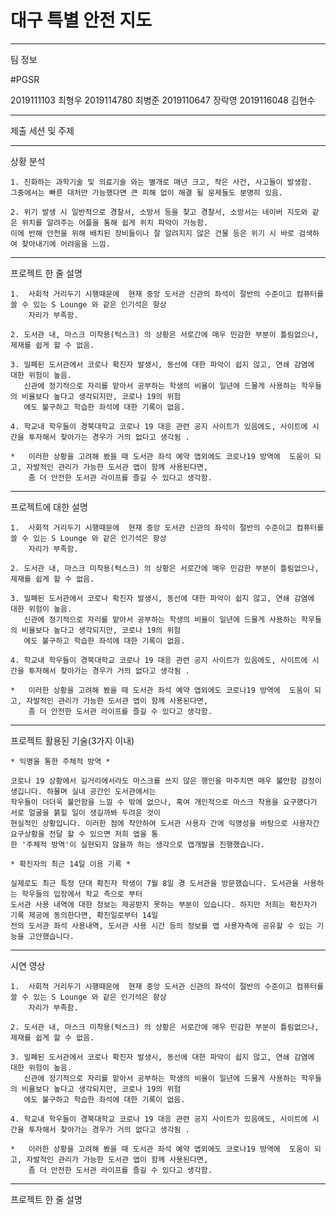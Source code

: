 # 대구 특별 안전 지도

	
 ----------------------------------------------------------------------------------------------------------------------

팀 정보

  #PGSR
  	
  2019111103 최형우
  2019114780 최병준
  2019110647 장락영
  2019116048 김현수


----------------------------------------------------------------------------------------------------------------------

제출 세션 및 주제

----------------------------------------------------------------------------------------------------------------------
상황 분석


	1. 진화하는 과학기술 및 의료기술 와는 별개로 매년 크고, 작은 사건, 사고들이 발생함. 
	그중에서는 빠른 대처만 가능했다면 큰 피해 없이 해결 될 문제들도 분명히 있음.
	
	2. 위기 발생 시 일반적으로 경찰서, 소방서 등을 찾고 경찰서, 소방서는 네이버 지도와 같은 위치를 알려주는 어플을 통해 쉽게 위치 파악이 가능함. 
	이에 반해 안전을 위해 배치된 장비들이나 잘 알려지지 않은 건물 등은 위기 시 바로 검색하여 찾아내기에 어려움을 느낌.


----------------------------------------------------------------------------------------------------------------------


프로젝트 한 줄 설명



	1.  사회적 거리두기 시행때문에  현재 중앙 도서관 신관의 좌석이 절반의 수준이고 컴퓨터를 쓸 수 있는 S Lounge 와 같은 인기석은 항상
	    자리가 부족함.
  
	2. 도서관 내, 마스크 미착용(턱스크) 의 상황은 서로간에 매우 민감한 부분이 틀림없으나, 제재를 쉽게 할 수 없음.
  
	3. 밀폐된 도서관에서 코로나 확진자 발생시, 동선에 대한 파악이 쉽지 않고, 연쇄 감염에 대한 위험이 높음. 
	   신관에 정기적으로 자리를 맡아서 공부하는 학생의 비율이 일년에 드물게 사용하는 학우들의 비율보다 높다고 생각되지만, 코로나 19의 위험
	   에도 불구하고 학습한 좌석에 대한 기록이 없음.
     
	4. 학교내 학우들이 경북대학교 코로나 19 대응 관련 공지 사이트가 있음에도, 사이트에 시간을 투자해서 찾아가는 경우가 거의 없다고 생각됨 .
  
    *   이러한 상황을 고려해 봤을 때 도서관 좌석 예약 앱외에도 코로나19 방역에  도움이 되고, 자발적인 관리가 가능한 도서관 앱이 함께 사용된다면,
        좀 더 안전한 도서관 라이프를 즐길 수 있다고 생각함.

----------------------------------------------------------------------------------------------------------------------


프로젝트에 대한 설명



	1.  사회적 거리두기 시행때문에  현재 중앙 도서관 신관의 좌석이 절반의 수준이고 컴퓨터를 쓸 수 있는 S Lounge 와 같은 인기석은 항상
	    자리가 부족함.
  
	2. 도서관 내, 마스크 미착용(턱스크) 의 상황은 서로간에 매우 민감한 부분이 틀림없으나, 제재를 쉽게 할 수 없음.
  
	3. 밀폐된 도서관에서 코로나 확진자 발생시, 동선에 대한 파악이 쉽지 않고, 연쇄 감염에 대한 위험이 높음. 
	   신관에 정기적으로 자리를 맡아서 공부하는 학생의 비율이 일년에 드물게 사용하는 학우들의 비율보다 높다고 생각되지만, 코로나 19의 위험
	   에도 불구하고 학습한 좌석에 대한 기록이 없음.
     
	4. 학교내 학우들이 경북대학교 코로나 19 대응 관련 공지 사이트가 있음에도, 사이트에 시간을 투자해서 찾아가는 경우가 거의 없다고 생각됨 .
  
    *   이러한 상황을 고려해 봤을 때 도서관 좌석 예약 앱외에도 코로나19 방역에  도움이 되고, 자발적인 관리가 가능한 도서관 앱이 함께 사용된다면,
        좀 더 안전한 도서관 라이프를 즐길 수 있다고 생각함.

----------------------------------------------------------------------------------------------------------------------


프로젝트 활용된 기술(3가지 이내)

	* 익명을 통한 주체적 방역 *
	
	코로나 19 상황에서 길거리에서라도 마스크를 쓰지 않은 행인을 마주치면 매우 불안함 감정이 생깁니다. 하물며 실내 공간인 도서관에서는 
	학우들이 더더욱 불안함을 느낄 수 밖에 없으나, 혹여 개인적으로 마스크 착용을 요구했다가 서로 얼굴을 붉힐 일이 생길까봐 두려운 것이
	현실적인 상황입니다. 이러한 점에 착안하여 도서관 사용자 간에 익명성을 바탕으로 사용자간 요구상황을 전달 할 수 있으면 저희 앱을 통
	한 '주체적 방역'이 실현되지 않을까 하는 생각으로 앱개발을 진행했습니다.
	
	* 확진자의 최근 14일 이용 기록 *
	
	실제로도 최근 특정 단대 확진자 학생이 7월 8일 경 도서관을 방문했습니다. 도서관을 사용하는 학우들의 입장에서 학교 측으로 부터
	도서관 사용 내역에 대한 정보는 제공받지 못하는 부분이 있습니다. 하지만 저희는 확진자가 기록 제공에 동의한다면, 확진일로부터 14일
	전의 도서관 좌석 사용내역, 도서관 사용 시간 등의 정보를 앱 사용자측에 공유할 수 있는 기능을 고안했습니다.
	
	
----------------------------------------------------------------------------------------------------------------------



시연 영상



	1.  사회적 거리두기 시행때문에  현재 중앙 도서관 신관의 좌석이 절반의 수준이고 컴퓨터를 쓸 수 있는 S Lounge 와 같은 인기석은 항상
	    자리가 부족함.
  
	2. 도서관 내, 마스크 미착용(턱스크) 의 상황은 서로간에 매우 민감한 부분이 틀림없으나, 제재를 쉽게 할 수 없음.
  
	3. 밀폐된 도서관에서 코로나 확진자 발생시, 동선에 대한 파악이 쉽지 않고, 연쇄 감염에 대한 위험이 높음. 
	   신관에 정기적으로 자리를 맡아서 공부하는 학생의 비율이 일년에 드물게 사용하는 학우들의 비율보다 높다고 생각되지만, 코로나 19의 위험
	   에도 불구하고 학습한 좌석에 대한 기록이 없음.
     
	4. 학교내 학우들이 경북대학교 코로나 19 대응 관련 공지 사이트가 있음에도, 사이트에 시간을 투자해서 찾아가는 경우가 거의 없다고 생각됨 .
  
    *   이러한 상황을 고려해 봤을 때 도서관 좌석 예약 앱외에도 코로나19 방역에  도움이 되고, 자발적인 관리가 가능한 도서관 앱이 함께 사용된다면,
        좀 더 안전한 도서관 라이프를 즐길 수 있다고 생각함.

----------------------------------------------------------------------------------------------------------------------


프로젝트 한 줄 설명	

